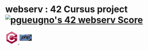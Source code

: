 # webserv : 42 Cursus project [![pgueugno's 42 webserv Score](https://badge42.vercel.app/api/v2/cl4cqx7ks006409jn1s8sg534/project/2429207)](https://github.com/JaeSeoKim/badge42)
<p align="left"> <a href="https://www.w3schools.com/cpp/" target="_blank" rel="noreferrer"> <img src="https://raw.githubusercontent.com/devicons/devicon/master/icons/cplusplus/cplusplus-original.svg" alt="cplusplus" width="40" height="40"/> </a> <a href="https://www.php.net" target="_blank" rel="noreferrer"> <img src="https://raw.githubusercontent.com/devicons/devicon/master/icons/php/php-original.svg" alt="php" width="40" height="40"/> </a> </p>
